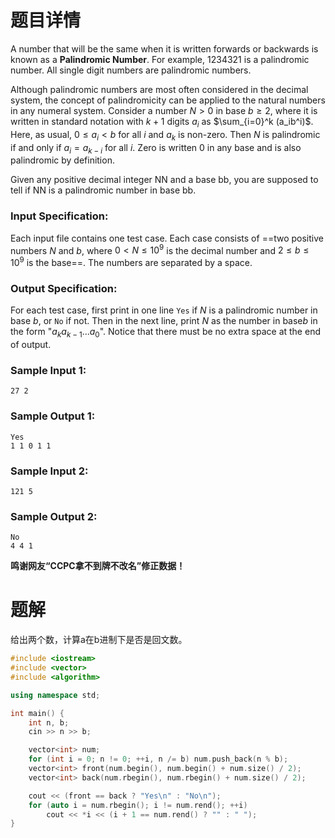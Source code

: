 # 题目详情
A number that will be the same when it is written forwards or backwards is known as a **Palindromic Number**. For example, 1234321 is a palindromic number. All single digit numbers are palindromic numbers.

Although palindromic numbers are most often considered in the decimal system, the concept of palindromicity can be applied to the natural numbers in any numeral system. Consider a number $N > 0$ in base $b≥2$, where it is written in standard notation with $k+1$ digits $a_i$ as $\sum_{i=0}^k (a_ib^i)$. Here, as usual, $0 \le a_i < b$ for all $i$ and $a_k$ is non-zero. Then $N$ is palindromic if and only if $a_i = a_{k-i}$ for all $i$. Zero is written 0 in any base and is also palindromic by definition.

Given any positive decimal integer NN and a base bb, you are supposed to tell if NN is a palindromic number in base bb.

### Input Specification:

Each input file contains one test case. Each case consists of ==two positive numbers $N$ and $b$, where $0 < N \le 10^9$ is the decimal number and $2 \le b \le 10^9$ is the base==. The numbers are separated by a space.

### Output Specification:

For each test case, first print in one line `Yes` if $N$ is a palindromic number in base $b$, or `No` if not. Then in the next line, print $N$ as the number in base$b$ in the form "$a_k a_{k-1} ... a_0$". Notice that there must be no extra space at the end of output.

### Sample Input 1:

    27 2


### Sample Output 1:

    Yes
    1 1 0 1 1


### Sample Input 2:

    121 5


### Sample Output 2:

    No
    4 4 1


**鸣谢网友“CCPC拿不到牌不改名”修正数据！**

# 题解

给出两个数，计算a在b进制下是否是回文数。

```cpp
#include <iostream>
#include <vector>
#include <algorithm>

using namespace std;

int main() {
    int n, b;
    cin >> n >> b;

    vector<int> num;
    for (int i = 0; n != 0; ++i, n /= b) num.push_back(n % b);
    vector<int> front(num.begin(), num.begin() + num.size() / 2);
    vector<int> back(num.rbegin(), num.rbegin() + num.size() / 2);

    cout << (front == back ? "Yes\n" : "No\n");
    for (auto i = num.rbegin(); i != num.rend(); ++i)
        cout << *i << (i + 1 == num.rend() ? "" : " ");
}
```

